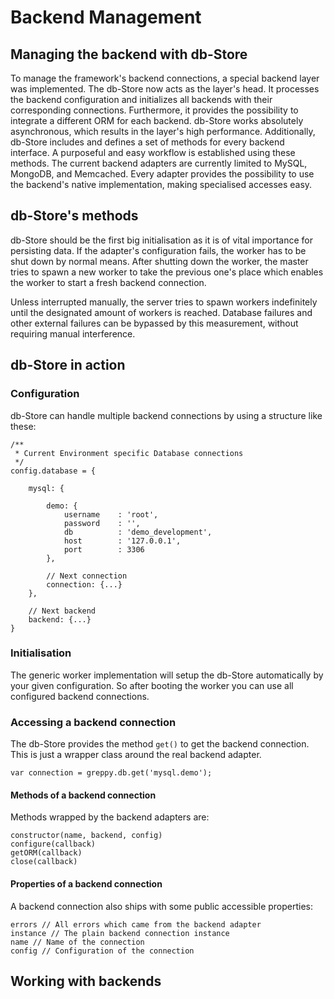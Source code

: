 # Backend Management

## Managing the backend with db-Store

To manage the framework's backend connections, a special backend
layer was implemented. The db-Store now acts as the layer's head.
It processes the backend configuration and initializes all backends
with their corresponding connections. Furthermore, it provides the
possibility to integrate a different ORM for each backend.
db-Store works absolutely asynchronous, which results in the layer's
high performance. Additionally, db-Store includes and defines a set
of methods for every backend interface. A purposeful and easy workflow
is established using these methods. The current backend adapters are
currently limited to MySQL, MongoDB, and Memcached.
Every adapter provides the possibility to use the backend's
native implementation, making specialised accesses easy.

## db-Store's methods

db-Store should be the first big initialisation as it
is of vital importance for persisting data.
If the adapter's configuration fails, the worker has to
be shut down by normal means. After shutting down the worker,
the master tries to spawn a new worker to take the previous
one's place which enables the worker to start a fresh
backend connection.

Unless interrupted manually, the server tries to spawn workers
indefinitely until the designated amount of workers is reached.
Database failures and other external failures can be bypassed by
this measurement, without requiring manual interference.

## db-Store in action

### Configuration

db-Store can handle multiple backend connections by
using a structure like these:

    /**
     * Current Environment specific Database connections
     */
    config.database = {

        mysql: {

            demo: {
                username    : 'root',
                password    : '',
                db          : 'demo_development',
                host        : '127.0.0.1',
                port        : 3306
            },

            // Next connection
            connection: {...}
        },

        // Next backend
        backend: {...}
    }

### Initialisation

The generic worker implementation will setup the db-Store automatically
by your given configuration. So after booting the worker you can use all
configured backend connections.

### Accessing a backend connection

The db-Store provides the method ``get()`` to get the backend connection.
This is just a wrapper class around the real backend adapter.

    var connection = greppy.db.get('mysql.demo');

#### Methods of a backend connection

Methods wrapped by the backend adapters are:

    constructor(name, backend, config)
    configure(callback)
    getORM(callback)
    close(callback)

#### Properties of a backend connection

A backend connection also ships with some public
accessible properties:

    errors // All errors which came from the backend adapter
    instance // The plain backend connection instance
    name // Name of the connection
    config // Configuration of the connection

## Working with backends
